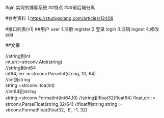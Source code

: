#gin 实现的博客系统
##特点
###前后端分离



#参考资料
1.https://studygolang.com/articles/12408

#接口列表(v1)
##用户 user
1.注册 register
2.登录 login
3.注销 logout
4.修改 edit

##文章




//string到int  
int,err:=strconv.Atoi(string)  
//string到int64  
int64, err := strconv.ParseInt(string, 10, 64)  
//int到string  
string:=strconv.Itoa(int)  
//int64到string  
string:=strconv.FormatInt(int64,10)
//string到float32(float64)
float,err := strconv.ParseFloat(string,32/64)
//float到string
string := strconv.FormatFloat(float32, 'E', -1, 32)


